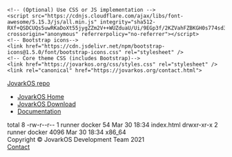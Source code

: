 <!DOCTYPE html>
<html lang="en">

<head>
    <meta charset="utf-8" />
    <meta name="viewport" content="width=device-width, initial-scale=1, shrink-to-fit=no" />
    <meta name="description" content="Repository holding packages for the JovarkOS Distribution based on Arch Linux." />
    </meta>
	<meta name="author" content="JovarkOS Development Team, Lucas Burlingham" />
    <title>JovarkOS - Packages</title>
    <!-- Favicon-->
    <link rel="icon" type="image/x-icon" href="\\jovarkos.org/assets/favicon.ico" />
    <!-- FontAwesome 5.15.3 CSS -->
    <link rel="stylesheet" href="https://cdnjs.cloudflare.com/ajax/libs/font-awesome/5.15.3/css/all.min.css"  integrity="sha512-iBBXm8fW90+nuLcSKlbmrPcLa0OT92xO1BIsZ+ywDWZCvqsWgccV3gFoRBv0z+8dLJgyAHIhR35VZc2oM/gI1w==" crossorigin="anonymous" referrerpolicy="no-referrer" />

    <!-- (Optional) Use CSS or JS implementation -->
    <script src="https://cdnjs.cloudflare.com/ajax/libs/font-awesome/5.15.3/js/all.min.js" integrity="sha512-RXf+QSDCUQs5uwRKaDoXt55jygZZm2V++WUZduaU/Ui/9EGp3f/2KZVahFZBKGH0s774sd3HmrhUy+SgOFQLVQ==" crossorigin="anonymous" referrerpolicy="no-referrer"></script>
    <!-- Bootstrap icons-->
    <link href="https://cdn.jsdelivr.net/npm/bootstrap-icons@1.5.0/font/bootstrap-icons.css" rel="stylesheet" />
    <!-- Core theme CSS (includes Bootstrap)-->
    <link href="https://jovarkos.org/css/styles.css" rel="stylesheet" />
    <link rel="canonical" href="https://jovarkos.org/contact.html">

</head>

<body class="d-flex flex-column">
    <main class="flex-shrink-0">
        <!-- Navigation-->
        <nav class="navbar navbar-expand-lg navbar-dark bg-dark">
            <div class="container px-5">
                <a class="navbar-brand" href="!#">JovarkOS  <span class="text-muted">repo</span></a>
                <div class="collapse navbar-collapse" id="navbarSupportedContent">
                    <ul class="navbar-nav ms-auto mb-2 mb-lg-0">
                        <li class="nav-item"><a class="nav-link" href="https://jovarkos.org/">JovarkOS Home</a></li>
                        <li class="nav-item"><a class="nav-link" href="https://jovarkos.org/download">JovarkOS Download</a></li>
                        <li class="nav-item"><a class="nav-link" href="https://docs.jovarkos.org/">Documentation</a></li>
		    <ul>
                </div>
            </div>
        </nav>
   </main>
  </body>
</html>
total 8
-rw-r--r-- 1 runner docker   54 Mar 30 18:34 index.html
drwxr-xr-x 2 runner docker 4096 Mar 30 18:34 x86_64
<!DOCTYPE=html>
<html>
<body>

<footer class="bg-dark py-4 mt-auto">
        <div class="container px-5">
            <div class="row align-items-center justify-content-between flex-column flex-sm-row">
                <div class="col-auto">
                    <div class="small m-0 text-white">Copyright &copy; JovarkOS Development Team 2021 </div>
                </div>
                <div class="col-auto">
                  <a class="link-light small" href="#">Contact</a>
                </div>
            </div>
        </div>
    </footer>
    <!-- Bootstrap core JS-->
    <script src="https://cdn.jsdelivr.net/npm/bootstrap@5.1.0/dist/js/bootstrap.bundle.min.js"></script>
    <!-- Core theme JS-->
    <script type="text/javascript" src="https://cdn.ywxi.net/js/1.js" async></script>
</body>

</html>
